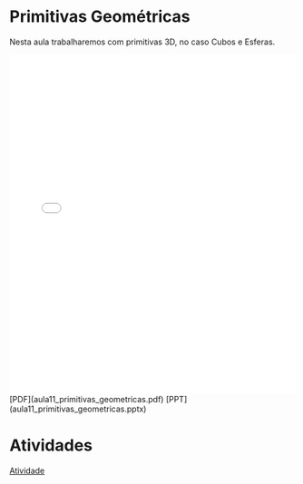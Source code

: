 # Primitivas Geométricas

Nesta aula trabalharemos com primitivas 3D, no caso Cubos e Esferas.

<embed height="600" src="aula11_primitivas_geometricas.pdf" type="application/pdf" width="100%">
[PDF](aula11_primitivas_geometricas.pdf)
[PPT](aula11_primitivas_geometricas.pptx)

# Atividades

[Atividade](atividade.ipynb)